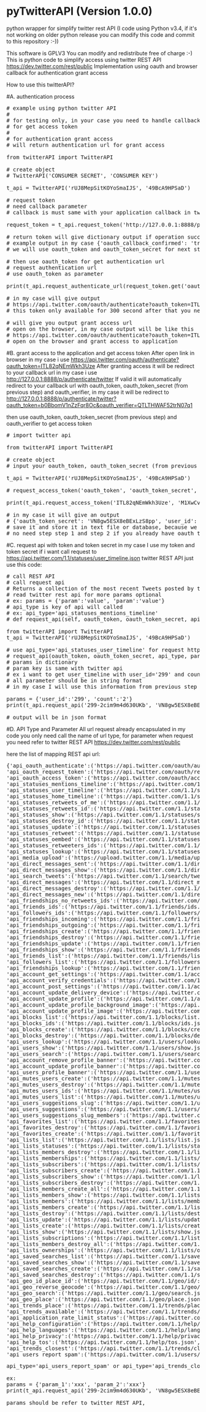 # pyTwitterAPI (Version 1.0.0)
python wrapper for simplify twitter rest API (I code using Python v3.4, if it's not working on older python release you can modify this code and commit to this repository :-))

This software is GPLV3
You can modify and redistribute free of charge :-)
This is python code to simplify access using twitter REST API https://dev.twitter.com/rest/public
Implementation using oauth and browser callback for authentication grant access

How to use this twitterAPI?

#A. authentication process
<pre>
# example using python twitter API
#
# for testing only, in your case you need to handle callback url and grab oauth_token and oauth_verifier
# for get access token
#
# for authentication grant access
# will return authentication url for grant access

from twitterAPI import TwitterAPI

# create object
# TwitterAPI('CONSUMER SECRET', 'CONSUMER KEY')

t_api = TwitterAPI('rUJ8MepSitKOYoSmaIJS', '49BcA9HPSaD')

# request token
# need callback parameter
# callback is must same with your application callback in twitter apps

request_token = t_api.request_token('http://127.0.0.1:8888/p/authenticate/twitter')

# return token will give dictionary output if operation success
# example output in my case {'oauth_callback_confirmed': 'true', 'oauth_token': 'ITL82qNEmWkh3Uze', 'oauth_token_secret': 'M1XwCvmMffnTD'}
# we will use oauth_token and oauth_token_secret for next step when we request access token

# then use oauth_token for get authentication url
# request authentication url
# use oauth_token as parameter

print(t_api.request_authenticate_url(request_token.get('oauth_token')))

# in my case will give output
# https://api.twitter.com/oauth/authenticate?oauth_token=ITL82qNEmWkh3Uze
# this token only available for 300 second after that you need to regenerate new one

# will give you output grant access url
# open on the browser, in my case output will be like this
# https://api.twitter.com/oauth/authenticate?oauth_token=ITL82qNEmWkh3Uze
# open on the browser and grant access to application
</pre>

#B. grant access to the application and get access token
After open link in browser in my case i use https://api.twitter.com/oauth/authenticate?oauth_token=ITL82qNEmWkh3Uze
After granting access it will be redirect to your callback url in my case i use http://127.0.0.1:8888/p/authenticate/twitter
If valid it will automatically redirect to your callback url with oauth_token, oauth_token_secret (from previous step) and oauth_verifier, in my case it will be redirect to http://127.0.0.1:8888/p/authenticate/twitter?oauth_token=b0BbomV1nZzFqr8Oc&oauth_verifier=QTLTHWAF52trN07q1

then use oauth_token, oauth_token_secret (from previous step) and oauth_verifier to get access token
<pre>
# import twitter api

from twitterAPI import TwitterAPI

# create object
# input your oauth_token, oauth_token_secret (from previous step) and oauth_verifier from callback url to request access token

t_api = TwitterAPI('rUJ8MepSitKOYoSmaIJS', '49BcA9HPSaD')

# request_access_token('oauth_token', 'oauth_token_secret', 'oauth_verifier')

print(t_api.request_access_token('ITL82qNEmWkh3Uze', 'M1XwCvmMffnTD', 'QTLTHWAF52trN07q1'))

# in my case it will give an output
# {'oauth_token_secret': 'VN8gw5ESX8eBExLzS8pp', 'user_id': '299', 'oauth_token': '299-2cim9m4d630UKb', 'screen_name': 'sikilkuinc'}
# save it and store it in text file or database, because we can use oauth_token_secret and oauth_token for request an api
# no need step step 1 and step 2 if you already have oauth_token and oauth_token_secret
</pre>

#C. request api with token and token secret
in my case I use my token and token secret
if i want call request to https://api.twitter.com/1.1/statuses/user_timeline.json twitter REST API
just use this code:
<pre>
# call REST API
# call request api
# Returns a collection of the most recent Tweets posted by the user indicated by the screen_name or user_id parameters.
# read twitter rest api for more params optional
# ex: params = {'param':'value', 'param':'value'}
# api_type is key of api will called
# ex: api_type='api_statuses_mentions_timeline'
# def request_api(self, oauth_token, oauth_token_secret, api_type, params={}):

from twitterAPI import TwitterAPI
t_api = TwitterAPI('rUJ8MepSitKOYoSmaIJS', '49BcA9HPSaD')

# use api_type='api_statuses_user_timeline' for request https://api.twitter.com/1.1/statuses/user_timeline.json
# request_api(oauth_token, oauth_token_secret, api_type, params={})
# params in dictionary
# param key is same with twitter api
# ex i want to get user_timeline with user_id='299' and count='2'
# all parameter should be in string format
# in my case I will use this information from previous step {'oauth_token_secret': 'VN8gw5ESX8eBExLzS8pp', 'user_id': '299', 'oauth_token': '299-2cim9m4d630UKb', 'screen_name': 'sikilkuinc'}

params = {'user_id':'299', 'count':'2'}
print(t_api.request_api('299-2cim9m4d630UKb', 'VN8gw5ESX8eBExLzS8pp', 'api_statuses_mentions_timeline', params))

# output will be in json format
</pre>

#D. API Type and Parameter
All url request already encapsulated in my code you only need call the name of url type, for parameter when request you need refer to twitter REST API https://dev.twitter.com/rest/public

here the list of mapping REST api url:
<pre>
{'api_oauth_authenticate':('https://api.twitter.com/oauth/authenticate', 'GET'),
'api_oauth_request_token':('https://api.twitter.com/oauth/request_token', 'POST'),
'api_oauth_access_token':('https://api.twitter.com/oauth/access_token', 'POST'),
'api_statuses_mentions_timeline':('https://api.twitter.com/1.1/statuses/mentions_timeline.json', 'GET'),
'api_statuses_user_timeline':('https://api.twitter.com/1.1/statuses/user_timeline.json', 'GET'),
'api_statuses_home_timeline':('https://api.twitter.com/1.1/statuses/home_timeline.json', 'GET'),
'api_statuses_retweets_of_me':('https://api.twitter.com/1.1/statuses/retweets_of_me.json', 'GET'),
'api_statuses_retweets_id':('https://api.twitter.com/1.1/statuses/retweets/:id.json', 'GET'),
'api_statuses_show':('https://api.twitter.com/1.1/statuses/show.json', 'GET'),
'api_statuses_destroy_id':('https://api.twitter.com/1.1/statuses/destroy/:id.json', 'GET'),
'api_statuses_update':('https://api.twitter.com/1.1/statuses/update.json', 'POST'),
'api_statuses_retweet':('https://api.twitter.com/1.1/statuses/retweet/:id.json', 'POST'),
'api_statuses_oembed':('https://api.twitter.com/1.1/statuses/oembed.json', 'GET'),
'api_statuses_retweeters_ids':('https://api.twitter.com/1.1/statuses/retweeters/ids.json', 'GET'),
'api_statuses_lookup':('https://api.twitter.com/1.1/statuses/lookup.json', 'GET'),
'api_media_upload':('https://upload.twitter.com/1.1/media/upload.json', 'POST'),
'api_direct_messages_sent':('https://api.twitter.com/1.1/direct_messages/sent.json', 'GET'),
'api_direct_messages_show':('https://api.twitter.com/1.1/direct_messages/show.json', 'GET'),
'api_search_tweets':('https://api.twitter.com/1.1/search/tweets.json', 'GET'),
'api_direct_messages':('https://api.twitter.com/1.1/direct_messages.json', 'GET'),
'api_direct_messages_destroy':('https://api.twitter.com/1.1/direct_messages/destroy.json', 'POST'),
'api_direct_messages_new':('https://api.twitter.com/1.1/direct_messages/new.json', 'POST'),
'api_friendships_no_retweets_ids':('https://api.twitter.com/1.1/friendships/no_retweets/ids.json', 'GET'),
'api_friends_ids':('https://api.twitter.com/1.1/friends/ids.json', 'GET'),
'api_followers_ids':('https://api.twitter.com/1.1/followers/ids.json', 'GET'),
'api_friendships_incoming':('https://api.twitter.com/1.1/friendships/incoming.json', 'GET'),
'api_friendships_outgoing':('https://api.twitter.com/1.1/friendships/outgoing.json', 'GET'),
'api_friendships_create':('https://api.twitter.com/1.1/friendships/create.json', 'POST'),
'api_friendships_destroy':('https://api.twitter.com/1.1/friendships/destroy.json', 'POST'),
'api_friendships_update':('https://api.twitter.com/1.1/friendships/update.json', 'POST'),
'api_friendships_show':('https://api.twitter.com/1.1/friendships/show.json', 'GET'),
'api_friends_list':('https://api.twitter.com/1.1/friends/list.json', 'GET'),
'api_followers_list':('https://api.twitter.com/1.1/followers/list.json', 'GET'),
'api_friendships_lookup':('https://api.twitter.com/1.1/friendships/lookup.json', 'GET'),
'api_account_get_settings':('https://api.twitter.com/1.1/account/settings.json', 'GET'),
'api_account_verify_credentials':('https://api.twitter.com/1.1/account/verify_credentials.json', 'GET'),
'api_account_post_settings':('https://api.twitter.com/1.1/account/settings.json', 'POST'),
'api_account_update_delivery_device':('https://api.twitter.com/1.1/account/update_delivery_device.json', 'POST'),
'api_account_update_profile':('https://api.twitter.com/1.1/account/update_profile.json', 'POST'),
'api_account_update_profile_background_image':('https://api.twitter.com/1.1/account/update_profile_background_image.json', 'POST'),
'api_account_update_profile_image':('https://api.twitter.com/1.1/account/update_profile_image.json?image=:image', 'POST'),
'api_blocks_list':('https://api.twitter.com/1.1/blocks/list.json', 'GET'),
'api_blocks_ids':('https://api.twitter.com/1.1/blocks/ids.json', 'GET'),
'api_blocks_create':('https://api.twitter.com/1.1/blocks/create.json', 'POST'),
'api_blocks_destroy':('https://api.twitter.com/1.1/blocks/destroy.json', 'POST'),
'api_users_lookup':('https://api.twitter.com/1.1/users/lookup.json', 'GET'),
'api_users_show':('https://api.twitter.com/1.1/users/show.json', 'GET'),
'api_users_search':('https://api.twitter.com/1.1/users/search.json', 'GET'),
'api_account_remove_profile_banner':('https://api.twitter.com/1.1/account/remove_profile_banner.json', 'POST'),
'api_account_update_profile_banner':('https://api.twitter.com/1.1/account/update_profile_banner.json', 'POST'),
'api_users_profile_banner':('https://api.twitter.com/1.1/users/profile_banner.json', 'GET'),
'api_mutes_users_create':('https://api.twitter.com/1.1/mutes/users/create.json', 'POST'),
'api_mutes_users_destroy':('https://api.twitter.com/1.1/mutes/users/destroy.json', 'POST'),
'api_mutes_users_ids':('https://api.twitter.com/1.1/mutes/users/ids.json', 'GET'),
'api_mutes_users_list':('https://api.twitter.com/1.1/mutes/users/list.json', 'GET'),
'api_users_suggestions_slug':('https://api.twitter.com/1.1/users/suggestions/:slug.json', 'GET'),
'api_users_suggestions':('https://api.twitter.com/1.1/users/suggestions.json', 'GET'),
'api_users_suggestions_slug_members':('https://api.twitter.com/1.1/users/suggestions/:slug/members.json', 'GET'),
'api_favorites_list':('https://api.twitter.com/1.1/favorites/list.json', 'GET'),
'api_favorites_destroy':('https://api.twitter.com/1.1/favorites/destroy.json', 'POST'),
'api_favorites_create':('https://api.twitter.com/1.1/favorites/create.json', 'POST'),
'api_lists_list':('https://api.twitter.com/1.1/lists/list.json', 'GET'),
'api_lists_statuses':('https://api.twitter.com/1.1/lists/statuses.json', 'GET'),
'api_lists_members_destroy':('https://api.twitter.com/1.1/lists/members/destroy.json', 'POST'),
'api_lists_memberships':('https://api.twitter.com/1.1/lists/memberships.json', 'GET'),
'api_lists_subscribers':('https://api.twitter.com/1.1/lists/subscribers.json', 'GET'),
'api_lists_subscribers_create':('https://api.twitter.com/1.1/lists/subscribers/create.json', 'POST'),
'api_lists_subscribers_show':('https://api.twitter.com/1.1/lists/subscribers/show.json ', 'GET'),
'api_lists_subscribers_destroy':('https://api.twitter.com/1.1/lists/subscribers/destroy.json ', 'POST'),
'api_lists_members_create_all':('https://api.twitter.com/1.1/lists/members/create_all.json ', 'POST'),
'api_lists_members_show':('https://api.twitter.com/1.1/lists/members/show.json ', 'GET'),
'api_lists_members':('https://api.twitter.com/1.1/lists/members.json', 'GET'),
'api_lists_members_create':('https://api.twitter.com/1.1/lists/members/create.json', 'POST'),
'api_lists_destroy':('https://api.twitter.com/1.1/lists/destroy.json ', 'POST'),
'api_lists_update':('https://api.twitter.com/1.1/lists/update.json', 'POST'),
'api_lists_create':('https://api.twitter.com/1.1/lists/create.json', 'POST'),
'api_lists_show':('https://api.twitter.com/1.1/lists/show.json', 'GET'),
'api_lists_subscriptions':('https://api.twitter.com/1.1/lists/subscriptions.json', 'GET'),
'api_lists_members_destroy_all':('https://api.twitter.com/1.1/lists/members/destroy_all.json ', 'POST'),
'api_lists_ownerships':('https://api.twitter.com/1.1/lists/ownerships.json', 'GET'),
'api_saved_searches_list':('https://api.twitter.com/1.1/saved_searches/list.json', 'GET'),
'api_saved_searches_show':('https://api.twitter.com/1.1/saved_searches/show/:id.json', 'GET'),
'api_saved_searches_create':('https://api.twitter.com/1.1/saved_searches/create.json', 'POST'),
'api_saved_searches_destroy':('https://api.twitter.com/1.1/saved_searches/destroy/:id.json', 'POST'),
'api_geo_id_place_id':('https://api.twitter.com/1.1/geo/id/:place_id.json', 'GET'),
'api_geo_reverse_geocode':('https://api.twitter.com/1.1/geo/reverse_geocode.json', 'GET'),
'api_geo_search':('https://api.twitter.com/1.1/geo/search.json', 'GET'),
'api_geo_place':('https://api.twitter.com/1.1/geo/place.json', 'POST'),
'api_trends_place':('https://api.twitter.com/1.1/trends/place.json', 'GET'),
'api_trends_available':('https://api.twitter.com/1.1/trends/available.json', 'GET'),
'api_application_rate_limit_status':('https://api.twitter.com/1.1/application/rate_limit_status.json', 'GET'),
'api_help_configuration':('https://api.twitter.com/1.1/help/configuration.json', 'GET'),
'api_help_languages':('https://api.twitter.com/1.1/help/languages.json', 'GET'),
'api_help_privacy':('https://api.twitter.com/1.1/help/privacy.json', 'GET'),
'api_help_tos':('https://api.twitter.com/1.1/help/tos.json', 'GET'),
'api_trends_closest':('https://api.twitter.com/1.1/trends/closest.json', 'GET'),
'api_users_report_spam':('https://api.twitter.com/1.1/users/report_spam.json', 'POST')}
</pre>

<pre>
api_type='api_users_report_spam' or api_type='api_trends_closest' etc.

ex:
params = {'param_1':'xxx', 'param_2':'xxx'}
print(t_api.request_api('299-2cim9m4d630UKb', 'VN8gw5ESX8eBExLzS8pp', 'api_trends_closest', params))

params should be refer to twitter REST API,
</pre>
